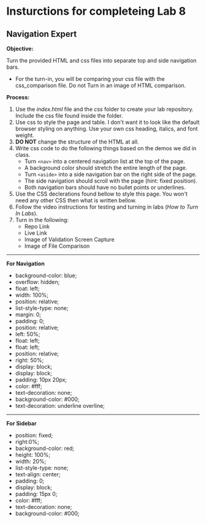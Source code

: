 # Insturctions for completeing Lab 8 
## Navigation Expert

**Objective:**

Turn the provided HTML and css files into separate top and side navigation bars. 
*	For the turn-in, you will be comparing your css file with the css_comparison file. Do not Turn in an image of HTML comparison. 

**Process:**
1. Use the *index.html* file and the *css* folder to create your lab repository. Include the css file found inside the folder.
1. Use css to style the page and table. I don't want it to look like the default browser styling on anything. Use your own css heading, italics, and font weight. 
1. **DO NOT** change the structure of the HTML at all. 
1.	Write css code to do the following things based on the demos we did in class.
    *	Turn ```<nav>``` into a centered navigation list at the top of the page.
    *	A background color should stretch the entire length of the page.
    *	Turn ```<aside>``` into a side navigation bar on the right side of the page. 
    *	The side navigation should scroll with the page (hint: fixed position). 
    *	Both navigation bars should have no bullet points or underlines. 
1. Use the CSS declerations found bellow to style this page. You won't need any other CSS then what is written bellow.
1. Follow the video instructions for testing and turning in labs (*How to Turn In Labs*). 
1. Turn in the following:
    * Repo Link
    * Live Link
    * Image of Validation Screen Capture
    * Image of File Comparison
***
**For Navigation**
* background-color: blue;
* overflow: hidden;
* float: left;
* width: 100%;
* position: relative;
* list-style-type: none;
* margin: 0;
* padding: 0;
* position: relative;
* left: 50%;
* float: left;
* float: left;
* position: relative;
* right: 50%;
* display: block;
* display: block;
* padding: 10px 20px;
* color: #fff;
* text-decoration: none;
* background-color: #000;
* text-decoration: underline overline;
***
**For Sidebar**
* position: fixed;
* right:0%;
* background-color: red;
* height: 100%;
* width: 20%;
* list-style-type: none;
* text-align: center;
* padding: 0;
* display: block;
* padding: 15px 0;
* color: #fff;
* text-decoration: none;
* background-color: #000;






